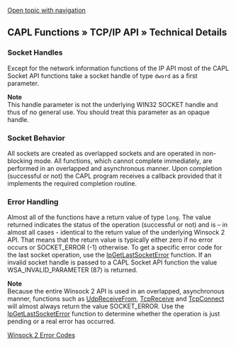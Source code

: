 [Open topic with navigation](../../../../CANoeDEFamily.htm#Topics/CAPLFunctions/TCPIPAPI/CAPLfunctionsTCPIPTechnicalDetails.md)

## CAPL Functions » TCP/IP API » Technical Details

### Socket Handles

Except for the network information functions of the IP API most of the CAPL Socket API functions take a socket handle of type `dword` as a first parameter.

**Note**  
This handle parameter is not the underlying WIN32 SOCKET handle and thus of no general use. You should treat this parameter as an opaque handle.

### Socket Behavior

All sockets are created as overlapped sockets and are operated in non-blocking mode. All functions, which cannot complete immediately, are performed in an overlapped and asynchronous manner. Upon completion (successful or not) the CAPL program receives a callback provided that it implements the required completion routine.

### Error Handling

Almost all of the functions have a return value of type `long`. The value returned indicates the status of the operation (successful or not) and is – in almost all cases - identical to the return value of the underlying Winsock 2 API. That means that the return value is typically either zero if no error occurs or SOCKET_ERROR (-1) otherwise. To get a specific error code for the last socket operation, use the [IpGetLastSocketError](Functions/CAPLfunctionIPGetLastSocketError.md) function. If an invalid socket handle is passed to a CAPL Socket API function the value WSA_INVALID_PARAMETER (87) is returned.

**Note**  
Because the entire Winsock 2 API is used in an overlapped, asynchronous manner, functions such as [UdpReceiveFrom](Functions/CAPLfunctionUDPReceiveFrom.md), [TcpReceive](Functions/CAPLfunctionTCPReceive.md) and [TcpConnect](Functions/CAPLfunctionTCPConnect.md) will almost always return the value SOCKET_ERROR. Use the [IpGetLastSocketError](Functions/CAPLfunctionIPGetLastSocketError.md) function to determine whether the operation is just pending or a real error has occurred.

[Winsock 2 Error Codes](CAPLfunctionsTCPIPWinsock2ErrorCodes.md)
